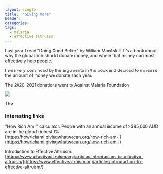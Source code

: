```yaml
---
layout: single
title:  "Giving more"
header:
categories: 
tags:
  - malaria
  - effective altruism
---
```


Last year I read "Doing Good Better" by William MacAskill. It's a book about why the global rich should donate money, and where that money can most effectively help people. 

I was very convinced by the arguments in the book and decided to increase the amount of money we donate each year. 

The 2020-2021 donations went to Against Malaria Foundation


![](https://emchugh.io/images/donations_both.png)

The 

### Interesting links

"How Rich Am I" calculator. People with an annual income of >$85,000 AUD are in the global richest 1%.    
[https://howrichami.givingwhatwecan.org/how-rich-am-i](https://howrichami.givingwhatwecan.org/how-rich-am-i)

Introduction to Effective Altruism.   
[https://www.effectivealtruism.org/articles/introduction-to-effective-altruism/](https://www.effectivealtruism.org/articles/introduction-to-effective-altruism/)